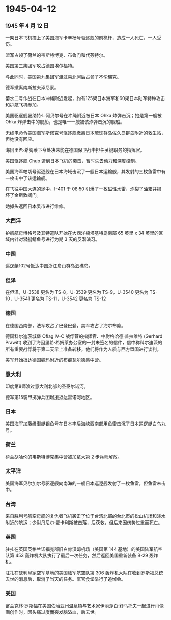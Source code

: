 # 1945-04-12

### 1945 年 4 月 12 日

一架日本飞机撞上了美国海军卡辛杨号驱逐舰的前桅杆，造成一人死亡，一人受伤。

盟军占领了荷兰的韦斯特博克、布鲁门和代芬特尔。

美国第三集团军攻占德国埃尔福特。

与此同时，美国第九集团军渡过易北河后占领了不伦瑞克。

德军撤离南斯拉夫泽尼察。

菊水二号作战在日本冲绳附近发起，约有125架日本海军和60架日本陆军特种攻击和护航飞机参加。

美国驱逐舰曼纳特·L·阿贝尔号在冲绳附近被日本 Ohka 炸弹击沉；她是第一艘被
Ohka 炸弹击中的舰船，也是唯一一艘被该炸弹击沉的舰船。

无线电命令美国海军斯诺克号驱逐舰撤离日本琉球群岛佐久岛群岛附近的救生站，但她没有回应。

海因里希·希姆莱下令处决未能在德国保卫战中担任关键职务的指挥官。

美国驱逐舰 Chub 遭到日本飞机的袭击，暂时失去动力和深度控制。

美国海军帕切号驱逐舰在日本海域击沉了一艘日本运输舰，其发射的三枚鱼雷中有一枚击中了该运输舰。

在飞往中国大连的途中，I-401 于 08:50
引爆了一枚磁性水雷，炸裂了油箱并损坏了金斯敦阀门。

她掉头返回日本吴市进行维修。

### 大西洋

护航航母博格号及其特遣队开始在大西洋楠塔基特岛南部 65 英里 x 34
英里的区域内针对潜艇鲭鱼号进行为期 3 天的反潜演习。

### 中国

巡逻艇102号抵达中国浙江舟山群岛泗礁岛。

### 但泽

在但泽，U-3538 更名为 TS-8，U-3539 更名为 TS-9，U-3540 更名为
TS-10，U-3541 更名为 TS-11，U-3542 更名为 TS-12

### 德国

在德国西南部，法军攻占了巴登巴登，美军攻占了海尔布隆。

德国科尔迪茨城堡 Oflag IV-C 战俘营的指挥官、中尉格哈德·普拉维特 (Gerhard
Prawitt)
收到了海因里希·希姆莱办公室的一封未签名的信件，信中称科尔迪茨的所有重要战俘将于第二天早上准备转移，他们将作为人质与西方盟国进行谈判。

美军开始抵达德国魏玛附近的布痕瓦尔德集中营。

### 意大利

印度第8师渡过意大利北部的圣泰尔诺河。

德军第15装甲掷弹兵团增援抵达雷诺河地区。

### 日本

美国海军加藤级潜艇银鱼号在日本丰后海峡西南部用鱼雷击沉了日本巡逻艇白鸟丸号。

### 荷兰

荷兰胡哈伦的韦斯特博克集中营被加拿大第 2 步兵师解放。

### 太平洋

美国海军贝尔加尔号驱逐舰向南海的一艘日本巡逻舰发射了一枚鱼雷，但鱼雷未击中。

### 台湾

来自胜利号航空母舰的复仇者飞机袭击了位于台湾北部的台北市的松山机场和淡水附近的航运；少尉丹尼尔·麦卡利斯被击落，后获救，但后来因伤势过重而死亡。

### 英国

驻扎在英国英格兰诺福克郡旧白肯汉姆机场（美国第 144
基地）的美国陆军航空队第 453
轰炸机大队执行了最后一次任务，然后返回美国重新装备 B-29 轰炸机。

驻扎在瑟利皇家空军基地的美国陆军航空队第 306
轰炸机大队在收到罗斯福总统去世的消息后，取消了当天的任务。军官食堂举行了追悼会。

### 美国

富兰克林·罗斯福在美国佐治亚州温泉镇与艺术家伊丽莎白·舒马托夫一起进行肖像画创作时，因头痛过度而突发脑溢血，后去世。